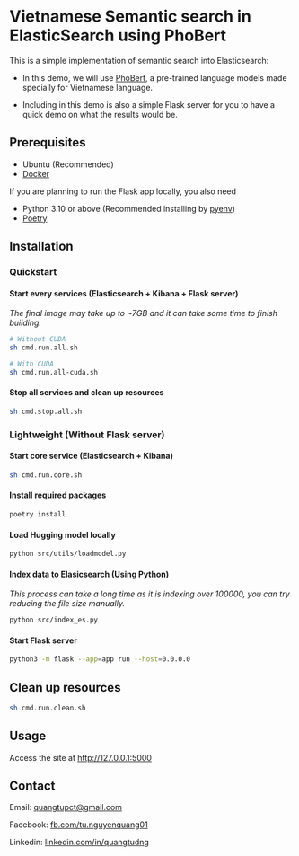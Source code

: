 # Vietnamese Semantic search in ElasticSearch using PhoBert

This is a simple implementation of semantic search into Elasticsearch:

- In this demo, we will use [PhoBert](https://www.aclweb.org/anthology/2020.findings-emnlp.92/), a pre-trained language models made specially for Vietnamese language.

- Including in this demo is also a simple Flask server for you to have a quick demo on what the results would be.

## Prerequisites

- Ubuntu (Recommended)
- [Docker](https://docs.docker.com/desktop/install/linux-install)

If you are planning to run the Flask app locally, you also need

- Python 3.10 or above (Recommended installing by [pyenv](https://github.com/pyenv/pyenv))
- [Poetry](https://python-poetry.org)

## Installation

### Quickstart

#### Start every services (Elasticsearch + Kibana + Flask server)

_The final image may take up to ~7GB and it can take some time to finish building._

```zsh
# Without CUDA
sh cmd.run.all.sh

# With CUDA
sh cmd.run.all-cuda.sh
```

#### Stop all services and clean up resources

```zsh
sh cmd.stop.all.sh
```

### Lightweight (Without Flask server)

#### Start core service (Elasticsearch + Kibana)

```zsh
sh cmd.run.core.sh
```

#### Install required packages

```zsh
poetry install
```

#### Load Hugging model locally

```zsh
python src/utils/loadmodel.py
```

#### Index data to Elasicsearch (Using Python)

_This process can take a long time as it is indexing over 100000, you can try reducing the file size manually._

```zsh
python src/index_es.py
```

#### Start Flask server

```zsh
python3 -m flask --app=app run --host=0.0.0.0
```

## Clean up resources

```zsh
sh cmd.run.clean.sh
```

## Usage

Access the site at <http://127.0.0.1:5000>

## Contact

Email: quangtupct@gmail.com

Facebook: [fb.com/tu.nguyenquang01](fb.com/tu.nguyenquang01)

Linkedin: [linkedin.com/in/quangtudng](linkedin.com/in/quangtudng)
